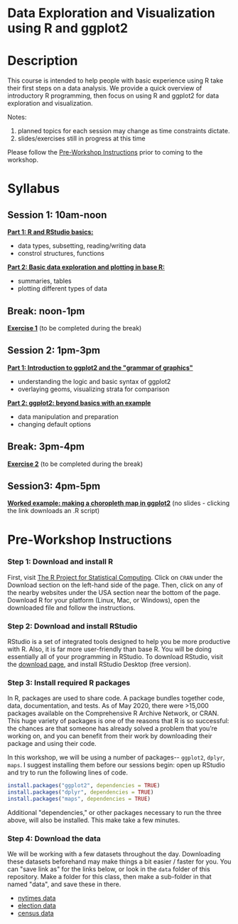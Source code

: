 # Data Exploration and Visualization using R and ggplot2

# Description
This course is intended to help people with basic experience using R take their first steps on a data analysis. We provide a quick overview of introductory R programming, then focus on using R and ggplot2 for data exploration and visualization. 

Notes: 
1. planned topics for each session may change as time constraints dictate.
2. slides/exercises still in progress at this time

Please follow the [Pre-Workshop Instructions](#Instructions) prior to coming to the workshop.


# Syllabus
## Session 1: 10am-noon
[**Part 1: R and RStudio basics:**](https://akseong.github.io/IntroEDA_Rggplot2/slides/Session_1_Rbasics.html)
- data types, subsetting, reading/writing data
- constrol structures, functions

[**Part 2: Basic data exploration and plotting in base R:**](https://akseong.github.io/IntroEDA_Rggplot2/slides/Session_1_introEDA.html)
- summaries, tables
- plotting different types of data


## Break: noon-1pm
[**Exercise 1**](https://akseong.github.io/IntroEDA_Rggplot2/exercises/Session_1_Rbasics---Exercises.html) (to be completed during the break)


## Session 2: 1pm-3pm
[**Part 1: Introduction to ggplot2 and the "grammar of graphics"**](https://akseong.github.io/IntroEDA_Rggplot2/slides/Session_2_Part1_ggplot2_intro.html)
- understanding the logic and basic syntax of ggplot2
- overlaying geoms, visualizing strata for comparison

[**Part 2: ggplot2: beyond basics with an example**](https://akseong.github.io/IntroEDA_Rggplot2/slides/Session_2_Part2_ggplot2_beyondbasics.html)
- data manipulation and preparation
- changing default options


## Break: 3pm-4pm
[**Exercise 2**](https://akseong.github.io/IntroEDA_Rggplot2/exercises/Session_2_EDA---Exercises.html) (to be completed during the break)

## Session3: 4pm-5pm
[**Worked example: making a choropleth map in ggplot2**](https://akseong.github.io/IntroEDA_Rggplot2/exercises/Session_3_choropleth_map.R) (no slides - clicking the link downloads an .R script)



# <a name="Instructions"></a>Pre-Workshop Instructions
### Step 1: Download and install R
First, visit [The R Project for Statistical Computing](https://www.r-project.org/). Click on `CRAN` under the Download section on the left-hand side of the page. Then, click on any of the nearby websites under the USA section near the bottom of the page.  Download R for your platform (Linux, Mac, or Windows), open the downloaded file and follow the instructions.

### Step 2: Download and install RStudio
RStudio is a set of integrated tools designed to help you be more productive with R. Also, it is far more user-friendly than base R. You will be doing essentially all of your programming in RStudio. To download RStudio, visit the [download page](https://www.rstudio.com/products/rstudio/download/), and install RStudio Desktop (free version).

### Step 3: Install required R packages
In R, packages are used to share code. A package bundles together code, data, documentation, and tests. As of May 2020, there were >15,000 packages available on the Comprehensive R Archive Network, or CRAN. This huge variety of packages is one of the reasons that R is so successful: the chances are that someone has already solved a problem that you’re working on, and you can benefit from their work by downloading their package and using their code.

In this workshop, we will be using a number of packages-- `ggplot2`, `dplyr`, `maps`. I suggest installing them before our sessions begin: open up RStudio and try to run the following lines of code.

```r
install.packages("ggplot2", dependencies = TRUE)
install.packages("dplyr", dependencies = TRUE)
install.packages("maps", dependencies = TRUE)
```
Additional "dependencies," or other packages necessary to run the three above, will also be installed. This make take a few minutes.

### Step 4: Download the data
We will be working with a few datasets throughout the day.  Downloading these datasets beforehand may make things a bit easier / faster for you.  You can "save link as" for the links below, or look in the `data` folder of this repository.  Make a folder for this class, then make a sub-folder in that named "data", and save these in there.  
- [nytimes data](https://raw.githubusercontent.com/nytimes/covid-19-data/master/us-counties.csv)
- [election data](https://raw.githubusercontent.com/tonmcg/US_County_Level_Election_Results_08-16/master/2016_US_County_Level_Presidential_Results.csv)
- [census data](https://www2.census.gov/programs-surveys/popest/datasets/2010-2019/counties/totals/co-est2019-alldata.csv)

